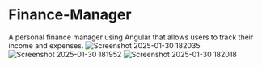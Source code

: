 # Finance-Manager
A personal finance manager using Angular that allows users to track their income and expenses.
![Screenshot 2025-01-30 182035](https://github.com/user-attachments/assets/ddc96db5-3775-4e0a-af7e-77ea8c8ceefc)
![Screenshot 2025-01-30 181952](https://github.com/user-attachments/assets/42f956e7-8a21-4544-abbd-8e933160985c)
![Screenshot 2025-01-30 182018](https://github.com/user-attachments/assets/826b8339-75c1-4b62-a5e2-cf68713257c0)
